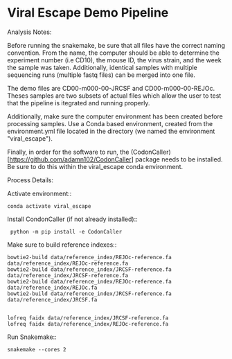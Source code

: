 Viral Escape Demo Pipeline
==========================

Analysis Notes:

Before running the snakemake, be sure that all files have the correct naming convention. From the name, the computer should be able to determine the experiment number (i.e CD10), the mouse ID, the virus strain, and the week the sample was taken. Additionally, identical samples with multiple sequencing runs (multiple fastq files) can be merged into one file. 

The demo files are CD00-m000-00-JRCSF and CD00-m000-00-REJOc. Theses samples are two subsets of actual files which allow the user to test that the pipeline is itegrated and running properly. 

Additionally, make sure the computer environment has been created before processing samples. Use a Conda based environment, created from the environment.yml file located in the directory (we named the environment "viral_escape").

Finally, in order for the software to run, the (CodonCaller)[https://github.com/adamn102/CodonCaller] package needs to be installed. Be sure to do this within the viral_escape conda environment. 

Process Details:

Activate environment::

	conda activate viral_escape

Install CondonCaller (if not already installed)::

	 python -m pip install -e CodonCaller

Make sure to build reference indexes::

	bowtie2-build data/reference_index/REJOc-reference.fa data/reference_index/REJOc-reference.fa
	bowtie2-build data/reference_index/JRCSF-reference.fa data/reference_index/JRCSF-reference.fa
	bowtie2-build data/reference_index/REJOc-reference.fa data/reference_index/REJOc.fa
	bowtie2-build data/reference_index/JRCSF-reference.fa data/reference_index/JRCSF.fa
	
	
	lofreq faidx data/reference_index/JRCSF-reference.fa
	lofreq faidx data/reference_index/REJOc-reference.fa

Run Snakemake::

    snakemake --cores 2

